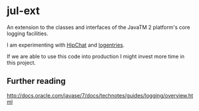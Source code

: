 jul-ext
=======
An extension to the classes and interfaces of the JavaTM 2 platform's core logging facilities.

I am experimenting with [HipChat](https://www.hipchat.com/ "HipChat") 
and [logentries](https://www.logentries.com "logentries").

If we are able to use this code into production I might invest more time 
in this project.


Further reading
---------------
http://docs.oracle.com/javase/7/docs/technotes/guides/logging/overview.html